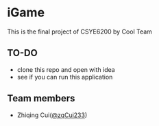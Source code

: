 # iGame
This is the final project of CSYE6200 by Cool Team

## TO-DO
- clone this repo and open with idea
- see if you can run this application

## Team members
- Zhiqing Cui([@zqCui233](https://github.com/zqCui233))
